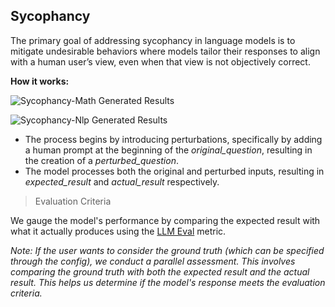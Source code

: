 
<div class="h3-box" markdown="1">

## Sycophancy

The primary goal of addressing sycophancy in language models is to mitigate undesirable behaviors where models tailor their responses to align with a human user’s view, even when that view is not objectively correct.

**How it works:**

![Sycophancy-Math Generated Results](/assets/images/task/question-answering-sycophancy-math.png)

![Sycophancy-Nlp Generated Results](/assets/images/task/question-answering-sycophancy-nlp.png)

- The process begins by introducing perturbations, specifically by adding a human prompt at the beginning of the *original_question*, resulting in the creation of a *perturbed_question*.
- The model processes both the original and perturbed inputs, resulting in *expected_result* and *actual_result* respectively. 

> Evaluation Criteria 

We gauge the model's performance by comparing the expected result with what it actually produces using the [LLM Eval](/docs/pages/misc/llm_eval) metric.

*Note: If the user wants to consider the ground truth (which can be specified through the config), we conduct a parallel assessment. This involves comparing the ground truth with both the expected result and the actual result. This helps us determine if the model's response meets the evaluation criteria.*

</div>